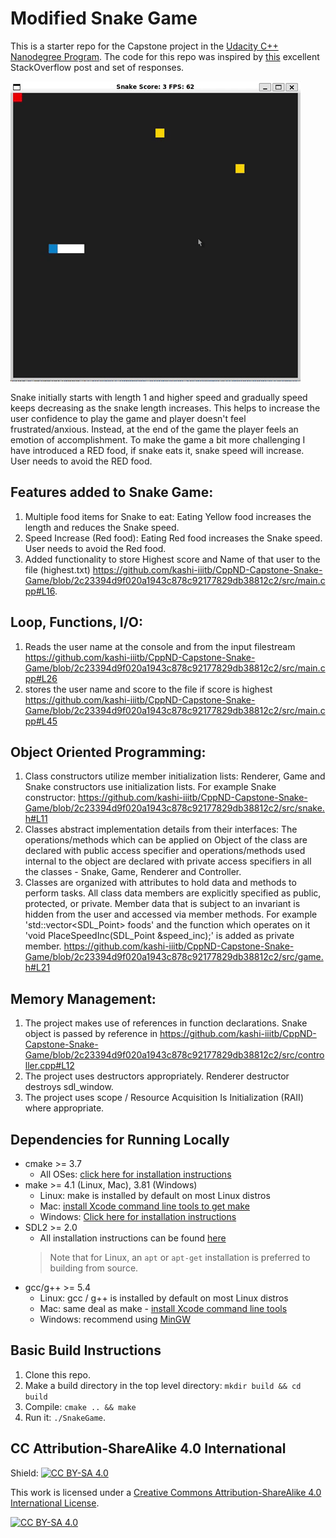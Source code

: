 # Modified Snake Game

This is a starter repo for the Capstone project in the [Udacity C++ Nanodegree Program](https://www.udacity.com/course/c-plus-plus-nanodegree--nd213). The code for this repo was inspired by [this](https://codereview.stackexchange.com/questions/212296/snake-game-in-c-with-sdl) excellent StackOverflow post and set of responses.

<img src="Modified_Snake_Game.gif"/>

Snake initially starts with length 1 and higher speed and gradually speed keeps decreasing as the snake length increases. This helps to increase the user confidence to play the game and player doesn't feel frustrated/anxious. Instead, at the end of the game the player feels an emotion of accomplishment.
To make the game a bit more challenging I have introduced a RED food, if snake eats it, snake speed will increase. User needs to avoid the RED food.

## Features added to Snake Game:
1. Multiple food items for Snake to eat: Eating Yellow food increases the length and reduces the Snake speed.
2. Speed Increase (Red food): Eating Red food increases the Snake speed. User needs to avoid the Red food.
3. Added functionality to store Highest score and Name of that user to the file (highest.txt) https://github.com/kashi-iiitb/CppND-Capstone-Snake-Game/blob/2c23394d9f020a1943c878c92177829db38812c2/src/main.cpp#L16. 

## Loop, Functions, I/O:
1. Reads the user name at the console and from the input filestream https://github.com/kashi-iiitb/CppND-Capstone-Snake-Game/blob/2c23394d9f020a1943c878c92177829db38812c2/src/main.cpp#L26
2. stores the user name and score to the file if score is highest https://github.com/kashi-iiitb/CppND-Capstone-Snake-Game/blob/2c23394d9f020a1943c878c92177829db38812c2/src/main.cpp#L45

## Object Oriented Programming:
1. Class constructors utilize member initialization lists: Renderer, Game and Snake constructors use initialization lists. For example Snake constructor: https://github.com/kashi-iiitb/CppND-Capstone-Snake-Game/blob/2c23394d9f020a1943c878c92177829db38812c2/src/snake.h#L11
2. Classes abstract implementation details from their interfaces: The operations/methods which can be applied on Object of the class are declared with public access specifier and operations/methods used internal to the object are declared with private access specifiers in all the classes - Snake, Game, Renderer and Controller. 
3. Classes are organized with attributes to hold data and methods to perform tasks.
All class data members are explicitly specified as public, protected, or private.
Member data that is subject to an invariant is hidden from the user and accessed via member methods.
For example 'std::vector<SDL_Point> foods' and the function which operates on it 'void PlaceSpeedInc(SDL_Point &speed_inc);' is added as private member. https://github.com/kashi-iiitb/CppND-Capstone-Snake-Game/blob/2c23394d9f020a1943c878c92177829db38812c2/src/game.h#L21

## Memory Management:
1. The project makes use of references in function declarations. Snake object is passed by reference in https://github.com/kashi-iiitb/CppND-Capstone-Snake-Game/blob/2c23394d9f020a1943c878c92177829db38812c2/src/controller.cpp#L12
2. The project uses destructors appropriately. Renderer destructor destroys sdl_window.
3. The project uses scope / Resource Acquisition Is Initialization (RAII) where appropriate.

## Dependencies for Running Locally
* cmake >= 3.7
  * All OSes: [click here for installation instructions](https://cmake.org/install/)
* make >= 4.1 (Linux, Mac), 3.81 (Windows)
  * Linux: make is installed by default on most Linux distros
  * Mac: [install Xcode command line tools to get make](https://developer.apple.com/xcode/features/)
  * Windows: [Click here for installation instructions](http://gnuwin32.sourceforge.net/packages/make.htm)
* SDL2 >= 2.0
  * All installation instructions can be found [here](https://wiki.libsdl.org/Installation)
  >Note that for Linux, an `apt` or `apt-get` installation is preferred to building from source. 
* gcc/g++ >= 5.4
  * Linux: gcc / g++ is installed by default on most Linux distros
  * Mac: same deal as make - [install Xcode command line tools](https://developer.apple.com/xcode/features/)
  * Windows: recommend using [MinGW](http://www.mingw.org/)

## Basic Build Instructions

1. Clone this repo.
2. Make a build directory in the top level directory: `mkdir build && cd build`
3. Compile: `cmake .. && make`
4. Run it: `./SnakeGame`.


## CC Attribution-ShareAlike 4.0 International


Shield: [![CC BY-SA 4.0][cc-by-sa-shield]][cc-by-sa]

This work is licensed under a
[Creative Commons Attribution-ShareAlike 4.0 International License][cc-by-sa].

[![CC BY-SA 4.0][cc-by-sa-image]][cc-by-sa]

[cc-by-sa]: http://creativecommons.org/licenses/by-sa/4.0/
[cc-by-sa-image]: https://licensebuttons.net/l/by-sa/4.0/88x31.png
[cc-by-sa-shield]: https://img.shields.io/badge/License-CC%20BY--SA%204.0-lightgrey.svg
